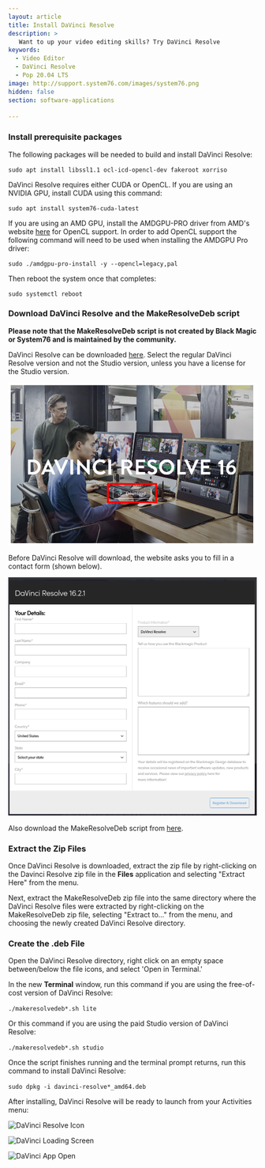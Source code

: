 ```yaml
---
layout: article
title: Install DaVinci Resolve
description: >
   Want to up your video editing skills? Try DaVinci Resolve
keywords:
  - Video Editor
  - DaVinci Resolve
  - Pop 20.04 LTS
image: http://support.system76.com/images/system76.png
hidden: false
section: software-applications

---
```


### Install prerequisite packages

The following packages will be needed to build and install DaVinci Resolve:

```
sudo apt install libssl1.1 ocl-icd-opencl-dev fakeroot xorriso
```

DaVinci Resolve requires either CUDA or OpenCL. If you are using an NVIDIA GPU, install CUDA using this command:

```
sudo apt install system76-cuda-latest
```

If you are using an AMD GPU, install the AMDGPU-PRO driver from AMD's website [here](https://www.amd.com/en/support) for OpenCL support. In order to add OpenCL support the following command will need to be used when installing the AMDGPU Pro driver:

```
sudo ./amdgpu-pro-install -y --opencl=legacy,pal
```

Then reboot the system once that completes:

```
sudo systemctl reboot
```

### Download DaVinci Resolve and the MakeResolveDeb script

**Please note that the MakeResolveDeb script is not created by Black Magic or System76 and is maintained by the community.**

DaVinci Resolve can be downloaded [here](https://www.blackmagicdesign.com/products/davinciresolve/). Select the regular DaVinci Resolve version and not the Studio version, unless you have a license for the Studio version.

![Download button](/images/davinci-resolve/davinci-resolve-download.png)

Before DaVinci Resolve will download, the website asks you to fill in a contact form (shown below).

![Questions for download](/images/davinci-resolve/davinci-resolve-questions.png)

Also download the MakeResolveDeb script from [here](http://www.danieltufvesson.com/makeresolvedeb).

### Extract the Zip Files

Once DaVinci Resolve is downloaded, extract the zip file by right-clicking on the Davinci Resolve zip file in the **Files** application and selecting "Extract Here" from the menu.

Next, extract the MakeResolveDeb zip file into the same directory where the DaVinci Resolve files were extracted by right-clicking on the MakeResolveDeb zip file, selecting "Extract to..." from the menu, and choosing the newly created DaVinci Resolve directory.

### Create the .deb File

Open the DaVinci Resolve directory, right click on an empty space between/below the file icons, and select 'Open in Terminal.'

In the new **Terminal** window, run this command if you are using the free-of-cost version of DaVinci Resolve:

```./makeresolvedeb*.sh lite```

Or this command if you are using the paid Studio version of DaVinci Resolve:

```./makeresolvedeb*.sh studio```

Once the script finishes running and the terminal prompt returns, run this command to install DaVinci Resolve:

```sudo dpkg -i davinci-resolve*_amd64.deb```

After installing, DaVinci Resolve will be ready to launch from your Activities menu:

![DaVinci Resolve Icon](/images/davinci-resolve/davinci-icon.png)

![DaVinci Loading Screen](/images/davinci-resolve/davinci-loading-screen.png)

![DaVinci App Open](/images/davinci-resolve/davinci-app-open.png)
